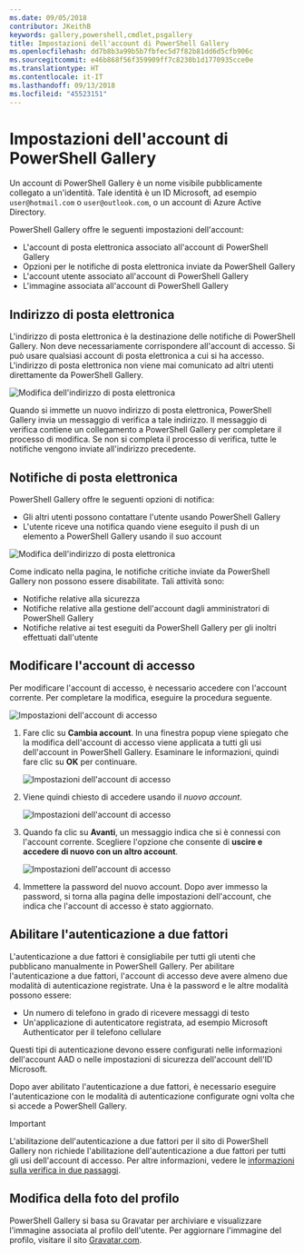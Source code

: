 ```yaml
---
ms.date: 09/05/2018
contributor: JKeithB
keywords: gallery,powershell,cmdlet,psgallery
title: Impostazioni dell'account di PowerShell Gallery
ms.openlocfilehash: dd7b8b3a99b5b7fbfec5d7f82b81dd6d5cfb906c
ms.sourcegitcommit: e46b868f56f359909ff7c8230b1d1770935cce0e
ms.translationtype: HT
ms.contentlocale: it-IT
ms.lasthandoff: 09/13/2018
ms.locfileid: "45523151"
---
```

# <a name="powershell-gallery-account-settings"></a>Impostazioni dell'account di PowerShell Gallery

Un account di PowerShell Gallery è un nome visibile pubblicamente collegato a un'identità. Tale identità è un ID Microsoft, ad esempio `user@hotmail.com` o `user@outlook.com`, o un account di Azure Active Directory.

PowerShell Gallery offre le seguenti impostazioni dell'account:

- L'account di posta elettronica associato all'account di PowerShell Gallery
- Opzioni per le notifiche di posta elettronica inviate da PowerShell Gallery
- L'account utente associato all'account di PowerShell Gallery
- L'immagine associata all'account di PowerShell Gallery

## <a name="email-address"></a>Indirizzo di posta elettronica

L'indirizzo di posta elettronica è la destinazione delle notifiche di PowerShell Gallery. Non deve necessariamente corrispondere all'account di accesso. Si può usare qualsiasi account di posta elettronica a cui si ha accesso. L'indirizzo di posta elettronica non viene mai comunicato ad altri utenti direttamente da PowerShell Gallery.

![Modifica dell'indirizzo di posta elettronica](../../Images/PSGallery_AcccountEmailAddress.png)

Quando si immette un nuovo indirizzo di posta elettronica, PowerShell Gallery invia un messaggio di verifica a tale indirizzo. Il messaggio di verifica contiene un collegamento a PowerShell Gallery per completare il processo di modifica. Se non si completa il processo di verifica, tutte le notifiche vengono inviate all'indirizzo precedente.

## <a name="email-notifications"></a>Notifiche di posta elettronica

PowerShell Gallery offre le seguenti opzioni di notifica:

- Gli altri utenti possono contattare l'utente usando PowerShell Gallery
- L'utente riceve una notifica quando viene eseguito il push di un elemento a PowerShell Gallery usando il suo account

![Modifica dell'indirizzo di posta elettronica](../../Images/PSGallery_AccountEmailOptions.png)

Come indicato nella pagina, le notifiche critiche inviate da PowerShell Gallery non possono essere disabilitate.
Tali attività sono:

- Notifiche relative alla sicurezza
- Notifiche relative alla gestione dell'account dagli amministratori di PowerShell Gallery
- Notifiche relative ai test eseguiti da PowerShell Gallery per gli inoltri effettuati dall'utente

## <a name="change-your-login-account"></a>Modificare l'account di accesso

Per modificare l'account di accesso, è necessario accedere con l'account corrente. Per completare la modifica, eseguire la procedura seguente.

![Impostazioni dell'account di accesso](../../Images/PSGallery_LoginAccountSettings.png)

1. Fare clic su **Cambia account**. In una finestra popup viene spiegato che la modifica dell'account di accesso viene applicata a tutti gli usi dell'account in PowerShell Gallery. Esaminare le informazioni, quindi fare clic su **OK** per continuare.

   ![Impostazioni dell'account di accesso](../../Images/PSGallery_LoginAccountChange-1.png)

2. Viene quindi chiesto di accedere usando il _nuovo account_.

   ![Impostazioni dell'account di accesso](../../Images/PSGallery_LoginAccountChange-2.png)

3. Quando fa clic su **Avanti**, un messaggio indica che si è connessi con l'account corrente.
   Scegliere l'opzione che consente di **uscire e accedere di nuovo con un altro account**.

   ![Impostazioni dell'account di accesso](../../Images/PSGallery_LoginAccountChange-3.png)

4. Immettere la password del nuovo account. Dopo aver immesso la password, si torna alla pagina delle impostazioni dell'account, che indica che l'account di accesso è stato aggiornato.


## <a name="enable-two-factor-authentication-2fa"></a>Abilitare l'autenticazione a due fattori

L'autenticazione a due fattori è consigliabile per tutti gli utenti che pubblicano manualmente in PowerShell Gallery. Per abilitare l'autenticazione a due fattori, l'account di accesso deve avere almeno due modalità di autenticazione registrate. Una è la password e le altre modalità possono essere:

- Un numero di telefono in grado di ricevere messaggi di testo
- Un'applicazione di autenticatore registrata, ad esempio Microsoft Authenticator per il telefono cellulare

Questi tipi di autenticazione devono essere configurati nelle informazioni dell'account AAD o nelle impostazioni di sicurezza dell'account dell'ID Microsoft.

Dopo aver abilitato l'autenticazione a due fattori, è necessario eseguire l'autenticazione con le modalità di autenticazione configurate ogni volta che si accede a PowerShell Gallery.

> [!IMPORTANT]
> L'abilitazione dell'autenticazione a due fattori per il sito di PowerShell Gallery non richiede l'abilitazione dell'autenticazione a due fattori per tutti gli usi dell'account di accesso. Per altre informazioni, vedere le [informazioni sulla verifica in due passaggi](https://support.microsoft.com/help/12408/microsoft-account-about-two-step-verification).

## <a name="change-your-profile-picture"></a>Modifica della foto del profilo

PowerShell Gallery si basa su Gravatar per archiviare e visualizzare l'immagine associata al profilo dell'utente. Per aggiornare l'immagine del profilo, visitare il sito [Gravatar.com](http://www.gravatar.com/).

